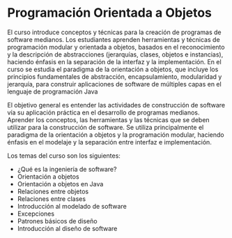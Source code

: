 # Programación Orientada a Objetos

El curso introduce conceptos y técnicas para la creación de programas de
software medianos. Los estudiantes aprenden herramientas y técnicas de
programación modular y orientada a objetos, basados en el reconocimiento y
la descripción de abstracciones (jerarquías, clases, objetos e instancias),
haciendo énfasis en la separación de la interfaz y la implementación.
En el curso se estudia el paradigma de la orientación a objetos, que incluye
los principios fundamentales de abstracción, encapsulamiento, modularidad y
jerarquía, para construir aplicaciones de software de múltiples capas en el
lenguaje de programación Java

El objetivo general es entender las actividades de construcción de software vía su aplicación
práctica en el desarrollo de programas medianos.
Aprender los conceptos, las herramientas y las técnicas que se deben utilizar
para la construcción de software. Se utiliza principalmente el paradigma de
la orientación a objetos y la programación modular, haciendo énfasis en el
modelaje y la separación entre interfaz e implementación.

Los temas del curso son los siguientes:

- ¿Qué es la ingeniería de software?
- Orientación a objetos
- Orientación a objetos en Java
- Relaciones entre objetos
- Relaciones entre clases
- Introducción al modelado de software
- Excepciones
- Patrones básicos de diseño
- Introducción al diseño de software